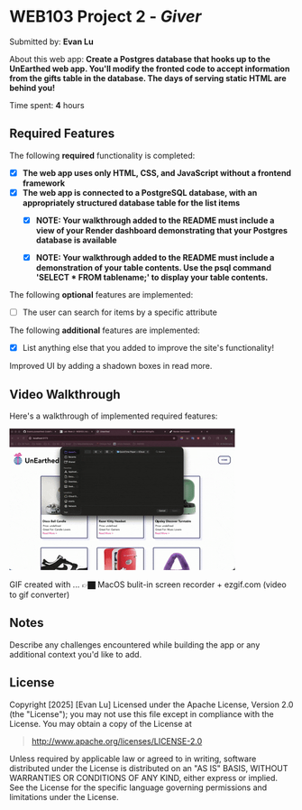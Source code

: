 # WEB103 Project 2 - *Giver*

Submitted by: **Evan Lu**

About this web app: **Create a Postgres database that hooks up to the UnEarthed web app. You'll modify the fronted code to accept information from the gifts table in the database. The days of serving static HTML are behind you!**

Time spent: **4** hours

## Required Features

The following **required** functionality is completed:

<!-- Make sure to check off completed functionality below -->
- [x] **The web app uses only HTML, CSS, and JavaScript without a frontend framework**
- [x] **The web app is connected to a PostgreSQL database, with an appropriately structured database table for the list items**
  - [x] **NOTE: Your walkthrough added to the README must include a view of your Render dashboard demonstrating that your Postgres database is available**
  - [x]  **NOTE: Your walkthrough added to the README must include a demonstration of your table contents. Use the psql command 'SELECT * FROM tablename;' to display your table contents.**


The following **optional** features are implemented:

- [ ] The user can search for items by a specific attribute

The following **additional** features are implemented:

- [X] List anything else that you added to improve the site's functionality!

Improved UI by adding a shadown boxes in read more. 

## Video Walkthrough

Here's a walkthrough of implemented required features:

<img src='videowalkthrough.gif' title='Video Walkthrough' width='' alt='Video Walkthrough' />

<!-- Replace this with whatever GIF tool you used! -->
GIF created with ... 👉🏿 MacOS bulit-in screen recorder + ezgif.com (video to gif converter)

<!-- Recommended tools:
[Kap](https://getkap.co/) for macOS
[ScreenToGif](https://www.screentogif.com/) for Windows
[peek](https://github.com/phw/peek) for Linux. -->

## Notes

Describe any challenges encountered while building the app or any additional context you'd like to add.

## License

Copyright [2025] [Evan Lu]
Licensed under the Apache License, Version 2.0 (the "License"); you may not use this file except in compliance with the License. You may obtain a copy of the License at

> http://www.apache.org/licenses/LICENSE-2.0

Unless required by applicable law or agreed to in writing, software distributed under the License is distributed on an "AS IS" BASIS, WITHOUT WARRANTIES OR CONDITIONS OF ANY KIND, either express or implied. See the License for the specific language governing permissions and limitations under the License.